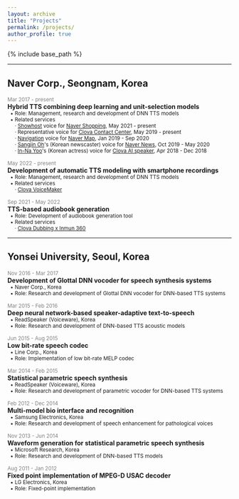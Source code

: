 ```yaml
---
layout: archive
title: "Projects"
permalink: /projects/
author_profile: true
---
```


{% include base_path %}

***
## Naver Corp., Seongnam, Korea

<span style="color:gray"><small>Mar 2017 - present</small></span>  
**Hybrid TTS combining deep learning and unit-selection models**  
<small>
&nbsp;&nbsp;&bull; Role: Management, research and development of DNN TTS models  
&nbsp;&nbsp;&bull; Related services  
&nbsp;&nbsp;&nbsp;&nbsp;&nbsp;&middot; [Showhost](https://view.shoppinglive.naver.com/replays/566360?fm=shoppinglive&sn=home) voice for [Naver Shopping](https://shopping.naver.com/), May 2021 - present  
&nbsp;&nbsp;&nbsp;&nbsp;&nbsp;&middot; Representative voice for [Clova Contact Center](https://clova.ai/aicontactcenter), May 2019 - present  
&nbsp;&nbsp;&nbsp;&nbsp;&nbsp;&middot; [Navigation](https://blog.naver.com/naver_map/222109060982) voice for [Naver Map](https://map.naver.com/), Jan 2019 - Sep 2020  
&nbsp;&nbsp;&nbsp;&nbsp;&nbsp;&middot; [Sangjin Oh](https://blog.naver.com/clova_ai/221981676372)'s (Korean newscaster) voice for [Naver News](https://news.naver.com/), Oct 2019 - May 2020  
&nbsp;&nbsp;&nbsp;&nbsp;&nbsp;&middot; [In-Na Yoo](http://www.ajudaily.com/view/20181130141757396)'s (Korean actress) voice for [Clova AI speaker](https://clova.ai/ko/smarthome/), Apr 2018 - Dec 2018  
</small>

<span style="color:gray"><small>May 2022 - present</small></span>  
**Development of automatic TTS modeling with smartphone recordings**  
<small> 
&nbsp;&nbsp;&bull; Role: Management, research and development of DNN TTS models  
&nbsp;&nbsp;&bull; Related services  
&nbsp;&nbsp;&nbsp;&nbsp;&nbsp;&middot; [Clova VoiceMaker](https://clovadubbing.naver.com/voicemaker)  
</small>

<span style="color:gray"><small>Sep 2021 - May 2022</small></span>  
**TTS-based audiobook generation**  
<small>
&nbsp;&nbsp;&bull; Role: Development of audiobook generation tool  
&nbsp;&nbsp;&bull; Related services  
&nbsp;&nbsp;&nbsp;&nbsp;&nbsp;&middot; [Clova Dubbing x Inmun 360](https://inmun360.culture.go.kr/content/636.do?mode=view&page=&cid=2372663)  
</small>

***
## Yonsei University, Seoul, Korea

<span style="color:gray"><small>Nov 2016 - Mar 2017</small></span>  
**Development of Glottal DNN vocoder for speech synthesis systems**  
<small>
  &nbsp;&nbsp;&bull; Naver Corp., Korea  
  &nbsp;&nbsp;&bull; Role: Research and development of Glottal DNN vocoder for DNN-based TTS systems
</small>

<span style="color:gray"><small>Mar 2015 - Feb 2016</small></span>  
**Deep neural network-based speaker-adaptive text-to-speech**  
<small>
  &nbsp;&nbsp;&bull; ReadSpeaker (Voiceware), Korea  
  &nbsp;&nbsp;&bull; Role: Research and development of DNN-based TTS acoustic models
</small>

<span style="color:gray"><small>Jun 2015 - Aug 2015</small></span>  
**Low bit-rate speech codec**  
<small>
  &nbsp;&nbsp;&bull; Line Corp., Korea  
  &nbsp;&nbsp;&bull; Role: Implementation of low bit-rate MELP codec
</small>

<span style="color:gray"><small>Mar 2014 - Feb 2015</small></span>  
**Statistical parametric speech synthesis**  
<small>
  &nbsp;&nbsp;&bull; ReadSpeaker (Voiceware), Korea  
  &nbsp;&nbsp;&bull; Role: Research and development of parametric vocoder for DNN-based TTS systems
</small>

<span style="color:gray"><small>Feb 2012 - Dec 2014</small></span>  
**Multi-model bio interface and recognition**  
<small>
  &nbsp;&nbsp;&bull; Samsung Electronics, Korea   
  &nbsp;&nbsp;&bull; Role: Research and development of speech enhancement for pathological voices
</small>

<span style="color:gray"><small>Nov 2013 - Jun 2014</small></span>  
**Waveform generation for statistical parametric speech synthesis**  
<small>
  &nbsp;&nbsp;&bull; Microsoft Research, Korea   
  &nbsp;&nbsp;&bull; Role: Research and development of DNN-based TTS models  
</small>

<span style="color:gray"><small>Aug 2011 - Jan 2012</small></span>  
**Fixed point implementation of MPEG-D USAC decoder**   
<small>
  &nbsp;&nbsp;&bull; LG Electronics, Korea  
  &nbsp;&nbsp;&bull; Role: Fixed-point implementation
</small>
